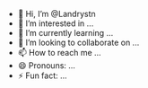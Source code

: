 - 👋 Hi, I’m @Landrystn
- 👀 I’m interested in ...
- 🌱 I’m currently learning ...
- 💞️ I’m looking to collaborate on ...
- 📫 How to reach me ...
- 😄 Pronouns: ...
- ⚡ Fun fact: ...

<!---
Landrystn/Landrystn is a ✨ special ✨ repository because its `README.md` (this file) appears on your GitHub profile.
You can click the Preview link to take a look at your changes.
--->
